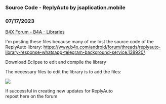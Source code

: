 ### Source Code - ReplyAuto by jsaplication.mobile
### 07/17/2023
[B4X Forum - B4A - Libraries](https://www.b4x.com/android/forum/threads/149052/)

I'm posting these files because many of me lost the source code of the ReplyAuto library: <https://www.b4x.com/android/forum/threads/replyauto-library-response-whatsapp-telegram-background-service.138920/>  
  
Download Eclipse to edit and compile the library  
  
The necessary files to edit the library is to add the files:  
  
  
![](https://www.b4x.com/android/forum/attachments/143797)  
  
If successful in creating new updates for ReplyAuto  
repost here on the forum